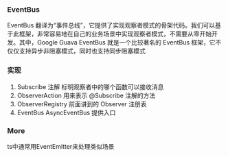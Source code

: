 ### EventBus

EventBus 翻译为“事件总线”，它提供了实现观察者模式的骨架代码。我们可以基于此框架，非常容易地在自己的业务场景中实现观察者模式，不需要从零开始开发。其中，Google Guava EventBus 就是一个比较著名的 EventBus 框架，它不仅仅支持异步非阻塞模式，同时也支持同步阻塞模式



### 实现

1. Subscribe 注解 标明观察者中的哪个函数可以接收消息
2. ObserverAction 用来表示 @Subscribe 注解的方法
3. ObserverRegistry 前面讲到的 Observer 注册表
4. EventBus AsyncEventBus 提供入口



### More

ts中通常用EventEmitter来处理类似场景